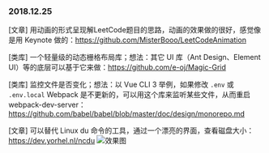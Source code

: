 ### 2018.12.25

[文章] 用动画的形式呈现解LeetCode题目的思路，动画的效果做的很好，感觉像是用 Keynote 做的：<https://github.com/MisterBooo/LeetCodeAnimation>

[类库] 一个轻量级的动态栅格布局库；想法：其它 UI 库（Ant Design、Element UI）等的底层可以基于它来做：<https://github.com/e-oj/Magic-Grid>

[类库] 监控文件是否变化；想法：以 Vue CLI 3 举例，如果修改 `.env` 或 `.env.local` Webpack 是不更新的，可以用这个库来监听某些文件，从而重启 webpack-dev-server：<https://github.com/babel/babel/blob/master/doc/design/monorepo.md>

[文章] 可以替代 Linux du 命令的工具，通过一个漂亮的界面，查看磁盘大小：<https://dev.yorhel.nl/ncdu>
![效果图](https://wx4.sinaimg.cn/large/62bfa70bly1fyjxwt1i8wj20u00v9gpo.jpg)

